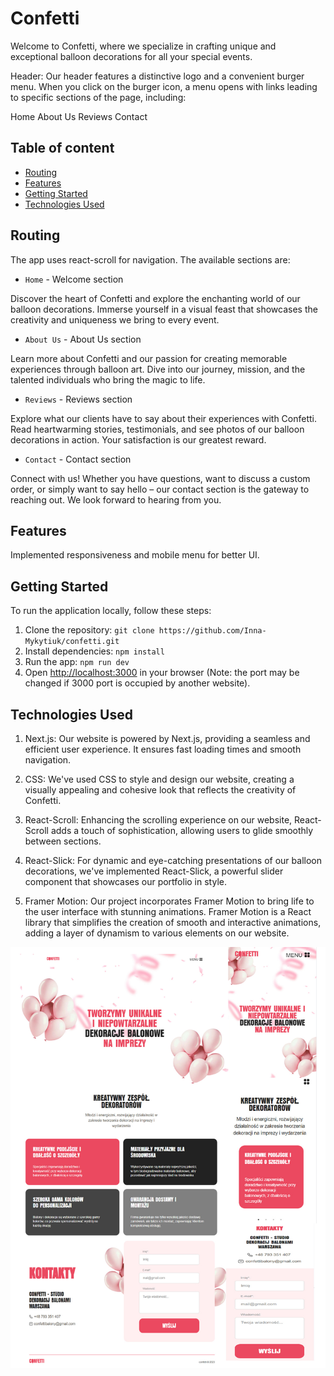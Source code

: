 # Confetti

Welcome to Confetti, where we specialize in crafting unique and exceptional balloon decorations for all your special events.

Header:
Our header features a distinctive logo and a convenient burger menu. When you click on the burger icon, a menu opens with links leading to specific sections of the page, including:

Home
About Us
Reviews
Contact

## Table of content

- [Routing](#routing)
- [Features](#features)
- [Getting Started](#getting-started)
- [Technologies Used](#technologies-used)

## Routing

The app uses react-scroll for navigation. The available sections are:

- `Home` - Welcome section

Discover the heart of Confetti and explore the enchanting world of our balloon decorations. Immerse yourself in a visual feast that showcases the creativity and uniqueness we bring to every event.

- `About Us` - About Us section

Learn more about Confetti and our passion for creating memorable experiences through balloon art. Dive into our journey, mission, and the talented individuals who bring the magic to life.

- `Reviews` - Reviews section

Explore what our clients have to say about their experiences with Confetti. Read heartwarming stories, testimonials, and see photos of our balloon decorations in action. Your satisfaction is our greatest reward.

- `Contact` - Contact section

Connect with us! Whether you have questions, want to discuss a custom order, or simply want to say hello – our contact section is the gateway to reaching out. We look forward to hearing from you.

## Features

Implemented responsiveness and mobile menu for better UI.

## Getting Started

To run the application locally, follow these steps:

1. Clone the repository: `git clone https://github.com/Inna-Mykytiuk/confetti.git`
2. Install dependencies: `npm install`
3. Run the app: `npm run dev`
4. Open [http://localhost:3000](http://localhost:3000) in your browser (Note: the port may be changed if 3000 port is occupied by another website).

## Technologies Used

1. Next.js:
   Our website is powered by Next.js, providing a seamless and efficient user experience. It ensures fast loading times and smooth navigation.

2. CSS:
   We've used CSS to style and design our website, creating a visually appealing and cohesive look that reflects the creativity of Confetti.

3. React-Scroll:
   Enhancing the scrolling experience on our website, React-Scroll adds a touch of sophistication, allowing users to glide smoothly between sections.

4. React-Slick:
   For dynamic and eye-catching presentations of our balloon decorations, we've implemented React-Slick, a powerful slider component that showcases our portfolio in style.

5. Framer Motion:
   Our project incorporates Framer Motion to bring life to the user interface with stunning animations. Framer Motion is a React library that simplifies the creation of smooth and interactive animations, adding a layer of dynamism to various elements on our website. 

![preview](https://github.com/Inna-Mykytiuk/confetti/blob/main/public/assets/images/confetti.jpg)

